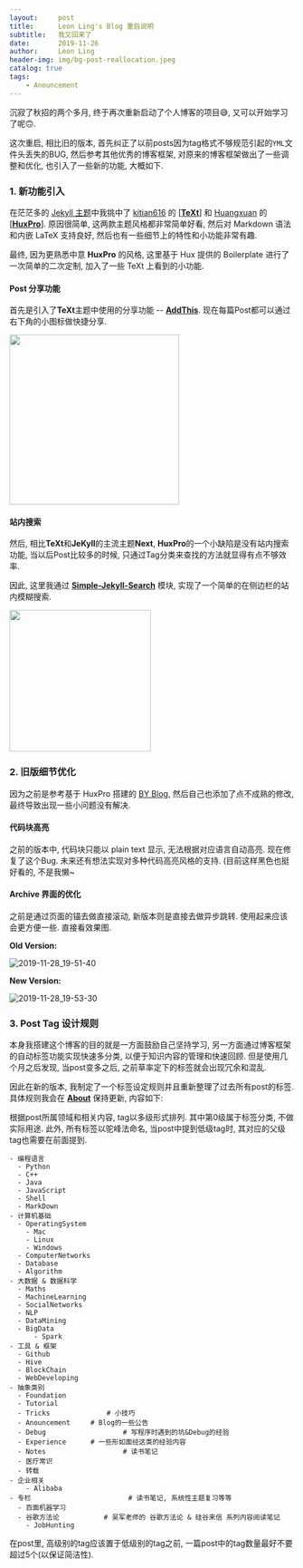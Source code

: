 ```yaml
---
layout:     post
title:      Leon Ling's Blog 重启说明
subtitle:   我又回来了
date:       2019-11-26
author:     Leon Ling
header-img: img/bg-post-reallocation.jpeg
catalog: true
tags:
    - Anouncement
---
```


沉寂了秋招的两个多月, 终于再次重新启动了个人博客的项目😅, 又可以开始学习了呢🙃.

这次重启, 相比旧的版本, 首先纠正了以前posts因为tag格式不够规范引起的`YML`文件头丢失的BUG, 然后参考其他优秀的博客框架, 对原来的博客框架做出了一些调整和优化, 也引入了一些新的功能, 大概如下.

### 1. 新功能引入

在茫茫多的 [Jekyll 主题](http://jekyllthemes.org/)中我挑中了 [kitian616](https://github.com/kitian616) 的 [[**TeXt**](https://tianqi.name/jekyll-TeXt-theme/)] 和 [Huangxuan]() 的 [[**HuxPro**](https://github.com/Huxpro/huxpro.github.io)]. 原因很简单, 这两款主题风格都非常简单好看, 然后对 Markdown 语法和内嵌 LaTeX 支持良好, 然后也有一些细节上的特性和小功能非常有趣.

最终, 因为更熟悉中意 **HuxPro** 的风格, 这里基于 Hux 提供的 Boilerplate 进行了一次简单的二次定制, 加入了一些 TeXt 上看到的小功能.

#### Post 分享功能

首先是引入了**TeXt**主题中使用的分享功能 -- [**AddThis**](https://www.addthis.com/). 现在每篇Post都可以通过右下角的小图标做快捷分享.

<img src="https://lyonling.github.io/img/in-post/2019-11-26-Blog-重启声明/2019-11-28_18-49-44.gif" width="300" />

#### 站内搜索

然后, 相比**TeXt**和**JeKyll**的主流主题**Next**, **HuxPro**的一个小缺陷是没有站内搜索功能, 当以后Post比较多的时候, 只通过Tag分类来查找的方法就显得有点不够效率. 

因此, 这里我通过 [**Simple-Jekyll-Search**](https://github.com/christian-fei/Simple-Jekyll-Search) 模块, 实现了一个简单的在侧边栏的站内模糊搜索.

<img src="https://lyonling.github.io/img/in-post/2019-11-26-Blog-重启声明/2019-11-28_19-24-15.gif" width="250" />

### 2. 旧版细节优化

因为之前是参考基于 HuxPro 搭建的 [BY Blog](https://github.com/qiubaiying/qiubaiying.github.io), 然后自己也添加了点不成熟的修改, 最终导致出现一些小问题没有解决.

#### 代码块高亮

之前的版本中, 代码块只能以 plain text 显示, 无法根据对应语言自动高亮. 现在修复了这个Bug. 未来还有想法实现对多种代码高亮风格的支持. (目前这样黑色也挺好看的, 不是我懒~

#### Archive 界面的优化

之前是通过页面的锚去做直接滚动, 新版本则是直接去做异步跳转. 使用起来应该会更方便一些. 
直接看效果图.

**Old Version:**

![2019-11-28_19-51-40](https://lyonling.github.io/img/in-post/2019-11-26-Blog-重启声明/2019-11-28_19-51-40.gif)

**New Version:**

![2019-11-28_19-53-30](https://lyonling.github.io/img/in-post/2019-11-26-Blog-重启声明/2019-11-28_19-53-30.gif)

### 3. Post Tag 设计规则

本身我搭建这个博客的目的就是一方面鼓励自己坚持学习, 另一方面通过博客框架的自动标签功能实现快速多分类, 以便于知识内容的管理和快速回顾. 但是使用几个月之后发现, 当post变多之后, 之前草率定下的标签就会出现冗余和混乱.

因此在新的版本, 我制定了一个标签设定规则并且重新整理了过去所有post的标签. 具体规则我会在 [**About**](https://lyonling.github.io/about/) 保持更新, 内容如下:

根据post所属领域和相关内容, tag以多级形式排列. 其中第0级属于标签分类, 不做实际用途.
此外, 所有标签以驼峰法命名, 当post中提到低级tag时, 其对应的父级tag也需要在前面提到.

```pseudocode
- 编程语言
  - Python
  - C++
  - Java
  - JavaScript
  - Shell
  - MarkDown
- 计算机基础
  - OperatingSystem
    - Mac
    - Linux
    - Windows
  - ComputerNetworks
  - Database
  - Algorithm
- 大数据 & 数据科学
  - Maths
  - MachineLearning
  - SocialNetworks
  - NLP
  - DataMining
  - BigData
	  - Spark
- 工具 & 框架
  - Github
  - Hive
  - BlockChain
  - WebDeveloping
- 抽象类别
  - Foundation
  - Tutorial
  - Tricks				# 小技巧
  - Anouncement		# Blog的一些公告
  - Debug					# 写程序时遇到的坑&Debug的经验
  - Experience		# 一些形如面经这类的经验内容
  - Notes					# 读书笔记
  - 医疗常识
  - 转载
- 企业相关
	- Alibaba
- 专栏						# 读书笔记, 系统性主题复习等等
  - 百面机器学习
  - 谷歌方法论			# 吴军老师的 谷歌方法论 & 硅谷来信 系列内容阅读笔记
	- JobHunting
```



在post里, 高级别的tag应该置于低级别的tag之前, 一篇post中的tag数量最好不要超过5个(以保证简洁性).